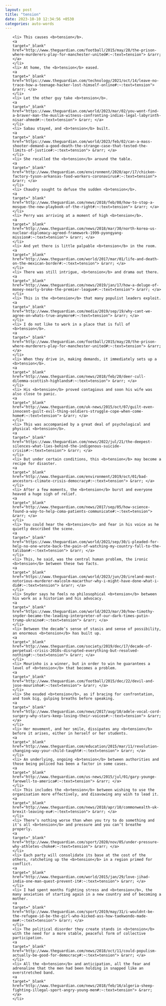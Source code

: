 ```yaml
---
layout: post
title: "tension"
date: 2023-10-10 12:34:56 +0530
categories: auto-words
---
```

<ol>

    <li> This causes <b>tension</b>.
    <a 
    target="_blank" 
    href="http://www.theguardian.com/football/2015/may/28/the-prison-where-murderers-play-for-manchester-united#:~:text=tension"> &rarr; </a>
    </li>
    <li> At home, the <b>tension</b> eased.
    <a 
    target="_blank" 
    href="https://www.theguardian.com/technology/2021/oct/14/leave-no-trace-how-a-teenage-hacker-lost-himself-online#:~:text=tension"> &rarr; </a>
    </li>
    <li> Let the other guy take <b>tension</b>.
    <a 
    target="_blank" 
    href="https://www.theguardian.com/world/2023/mar/02/you-wont-find-a-braver-man-the-muslim-witness-confronting-indias-legal-labyrinth-nisar-ahmed#:~:text=tension"> &rarr; </a>
    </li>
    <li> Sabau stayed, and <b>tension</b> built.
    <a 
    target="_blank" 
    href="https://www.theguardian.com/world/2023/feb/02/can-a-mass-shooter-demand-a-good-death-the-strange-case-that-tested-the-limits-of-justice#:~:text=tension"> &rarr; </a>
    </li>
    <li> She recalled the <b>tension</b> around the table.
    <a 
    target="_blank" 
    href="http://www.theguardian.com/environment/2020/apr/17/chicken-factory-tyson-arkansas-food-workers-coronavirus#:~:text=tension"> &rarr; </a>
    </li>
    <li> Chaudry sought to defuse the sudden <b>tension</b>.
    <a 
    target="_blank" 
    href="http://www.theguardian.com/news/2018/feb/08/how-to-stop-a-mosque-the-new-playbook-of-the-right#:~:text=tension"> &rarr; </a>
    </li>
    <li> Perry was arriving at a moment of high <b>tension</b>.
    <a 
    target="_blank" 
    href="http://www.theguardian.com/news/2018/mar/30/north-korea-us-nuclear-diplomacy-agreed-framework-1999-pyongyang-mission#:~:text=tension"> &rarr; </a>
    </li>
    <li> And yet there is little palpable <b>tension</b> in the room.
    <a 
    target="_blank" 
    href="http://www.theguardian.com/world/2017/mar/01/life-and-death-on-the-mexican-border#:~:text=tension"> &rarr; </a>
    </li>
    <li> There was still intrigue, <b>tension</b> and drama out there.
    <a 
    target="_blank" 
    href="http://www.theguardian.com/news/2019/jan/17/how-a-deluge-of-money-nearly-broke-the-premier-league#:~:text=tension"> &rarr; </a>
    </li>
    <li> This is the <b>tension</b> that many populist leaders exploit.
    <a 
    target="_blank" 
    href="http://www.theguardian.com/media/2019/sep/19/why-cant-we-agree-on-whats-true-anymore#:~:text=tension"> &rarr; </a>
    </li>
    <li> I do not like to work in a place that is full of <b>tension</b>.
    <a 
    target="_blank" 
    href="http://www.theguardian.com/football/2015/may/28/the-prison-where-murderers-play-for-manchester-united#:~:text=tension"> &rarr; </a>
    </li>
    <li> When they drive in, making demands, it immediately sets up a <b>tension</b>.
    <a 
    target="_blank" 
    href="http://www.theguardian.com/news/2018/feb/20/deer-cull-dilemma-scottish-highlands#:~:text=tension"> &rarr; </a>
    </li>
    <li> His <b>tension</b> proved contagious and soon his wife was also close to panic.
    <a 
    target="_blank" 
    href="http://www.theguardian.com/uk-news/2015/oct/07/guilt-even-innocent-guilt-evil-thing-soldiers-struggle-cope-when-come-home#:~:text=tension"> &rarr; </a>
    </li>
    <li> This was accompanied by a great deal of psychological and physical <b>tension</b>.
    <a 
    target="_blank" 
    href="https://www.theguardian.com/news/2022/jul/21/the-deepest-silences-what-lies-behind-the-indigenous-suicide-crisis#:~:text=tension"> &rarr; </a>
    </li>
    <li> But under certain conditions, this <b>tension</b> may become a recipe for disaster.
    <a 
    target="_blank" 
    href="http://www.theguardian.com/environment/2019/oct/01/bad-ancestors-climate-crisis-democracy#:~:text=tension"> &rarr; </a>
    </li>
    <li> After a few moments, the <b>tension</b> burst and everyone heaved a huge sigh of relief.
    <a 
    target="_blank" 
    href="http://www.theguardian.com/news/2017/sep/05/how-science-found-a-way-to-help-coma-patients-communicate#:~:text=tension"> &rarr; </a>
    </li>
    <li> You could hear the <b>tension</b> and fear in his voice as he quietly described the scene.
    <a 
    target="_blank" 
    href="https://www.theguardian.com/world/2021/sep/30/i-pleaded-for-help-no-one-wrote-back-the-pain-of-watching-my-country-fall-to-the-taliban#:~:text=tension"> &rarr; </a>
    </li>
    <li> This, he said, was the central human problem, the ironic <b>tension</b> between these two facts.
    <a 
    target="_blank" 
    href="https://www.theguardian.com/world/2023/jun/20/ireland-most-notorious-murderer-malcolm-macarthur-why-i-might-have-done-what-i-did#:~:text=tension"> &rarr; </a>
    </li>
    <li> Snyder says he feels no philosophical <b>tension</b> between his work as a historian and his advocacy.
    <a 
    target="_blank" 
    href="https://www.theguardian.com/world/2023/mar/30/how-timothy-snyder-became-the-leading-interpreter-of-our-dark-times-putin-trump-ukraine#:~:text=tension"> &rarr; </a>
    </li>
    <li> Between the decade’s sense of stasis and sense of possibility, an enormous <b>tension</b> has built up.
    <a 
    target="_blank" 
    href="http://www.theguardian.com/society/2019/dec/17/decade-of-perpetual-crisis-2010s-disrupted-everything-but-resolved-nothing#:~:text=tension"> &rarr; </a>
    </li>
    <li> Mourinho is a winner, but in order to win he guarantees a level of <b>tension</b> that becomes a problem.
    <a 
    target="_blank" 
    href="http://www.theguardian.com/football/2015/dec/22/devil-and-jose-mourinho#:~:text=tension"> &rarr; </a>
    </li>
    <li> She exuded <b>tension</b>, as if bracing for confrontation, and took big, gulping breaths before speaking.
    <a 
    target="_blank" 
    href="http://www.theguardian.com/news/2017/aug/10/adele-vocal-cord-surgery-why-stars-keep-losing-their-voices#:~:text=tension"> &rarr; </a>
    </li>
    <li> Her movement, and her smile, dissipates any <b>tension</b> before it arises, either in herself or her students.
    <a 
    target="_blank" 
    href="http://www.theguardian.com/education/2015/mar/11/revolution-changing-way-your-child-taught#:~:text=tension"> &rarr; </a>
    </li>
    <li> An underlying, ongoing <b>tension</b> between authorities and those being policed has been a factor in some cases.
    <a 
    target="_blank" 
    href="http://www.theguardian.com/us-news/2015/jul/01/gary-younge-farewell-to-america#:~:text=tension"> &rarr; </a>
    </li>
    <li> This includes the <b>tension</b> between wishing to use the organisation more effectively, and disavowing any wish to lead it.
    <a 
    target="_blank" 
    href="http://www.theguardian.com/news/2018/apr/10/commonwealth-uk-brexit-leaving-eu#:~:text=tension"> &rarr; </a>
    </li>
    <li> There’s nothing worse than when you try to do something and it’s all <b>tension</b> and pressure and you can’t breathe properly.
    <a 
    target="_blank" 
    href="http://www.theguardian.com/sport/2020/nov/05/under-pressure-why-athletes-choke#:~:text=tension"> &rarr; </a>
    </li>
    <li> Each party will consolidate its base at the cost of the others, ratcheting up the <b>tension</b> in a region primed for conflict.
    <a 
    target="_blank" 
    href="http://www.theguardian.com/world/2015/jan/29/love-jihad-india-one-man-quest-prevent-it#:~:text=tension"> &rarr; </a>
    </li>
    <li> I had spent months fighting stress and <b>tension</b>, the many anxieties of starting again in a new country and of becoming a mother.
    <a 
    target="_blank" 
    href="http://www.theguardian.com/sport/2019/may/31/i-wouldnt-be-the-refugee-id-be-the-girl-who-kicked-ass-how-taekwondo-made-me#:~:text=tension"> &rarr; </a>
    </li>
    <li> The political disorder they create stands in <b>tension</b> with the need for a more stable, peaceful form of collective participation.
    <a 
    target="_blank" 
    href="http://www.theguardian.com/news/2018/oct/11/could-populism-actually-be-good-for-democracy#:~:text=tension"> &rarr; </a>
    </li>
    <li> All the <b>tension</b> and anticipation, all the fear and adrenaline that the men had been holding in snapped like an overstretched band.
    <a 
    target="_blank" 
    href="http://www.theguardian.com/news/2018/feb/16/algeria-sheep-fighting-illegal-sport-angry-young-men#:~:text=tension"> &rarr; </a>
    </li>